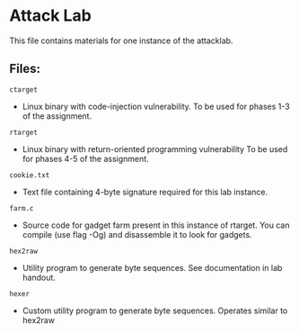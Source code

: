 # Attack Lab

This file contains materials for one instance of the attacklab.

## Files:

`ctarget`

* Linux binary with code-injection vulnerability. To be used for phases 1-3 of the assignment.
    
`rtarget`
* Linux binary with return-oriented programming vulnerability To be used for phases 4-5 of the assignment.

`cookie.txt`
* Text file containing 4-byte signature required for this lab instance.
    
`farm.c`
* Source code for gadget farm present in this instance of rtarget. You can compile (use flag -Og) and disassemble it to look for gadgets.
    
`hex2raw`
* Utility program to generate byte sequences. See documentation in lab handout.
 
`hexer`
* Custom utility program to generate byte sequences. Operates similar to hex2raw